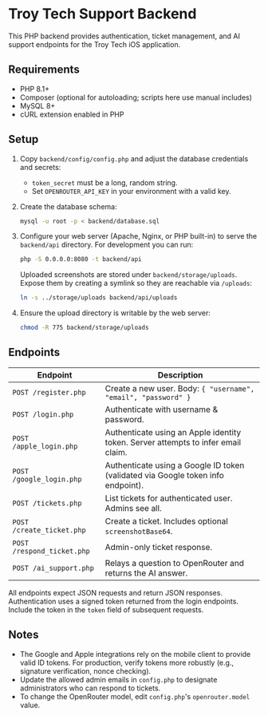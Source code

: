 # Troy Tech Support Backend

This PHP backend provides authentication, ticket management, and AI support endpoints for the Troy Tech iOS application.

## Requirements

- PHP 8.1+
- Composer (optional for autoloading; scripts here use manual includes)
- MySQL 8+
- cURL extension enabled in PHP

## Setup

1. Copy `backend/config/config.php` and adjust the database credentials and secrets:
   - `token_secret` must be a long, random string.
   - Set `OPENROUTER_API_KEY` in your environment with a valid key.
2. Create the database schema:

   ```sh
   mysql -u root -p < backend/database.sql
   ```

3. Configure your web server (Apache, Nginx, or PHP built-in) to serve the `backend/api` directory. For development you can run:

   ```sh
   php -S 0.0.0.0:8080 -t backend/api
   ```

   Uploaded screenshots are stored under `backend/storage/uploads`. Expose them by creating a symlink so they are reachable via `/uploads`:

   ```sh
   ln -s ../storage/uploads backend/api/uploads
   ```

4. Ensure the upload directory is writable by the web server:

   ```sh
   chmod -R 775 backend/storage/uploads
   ```

## Endpoints

| Endpoint | Description |
| --- | --- |
| `POST /register.php` | Create a new user. Body: `{ "username", "email", "password" }` |
| `POST /login.php` | Authenticate with username & password. |
| `POST /apple_login.php` | Authenticate using an Apple identity token. Server attempts to infer email claim. |
| `POST /google_login.php` | Authenticate using a Google ID token (validated via Google token info endpoint). |
| `POST /tickets.php` | List tickets for authenticated user. Admins see all. |
| `POST /create_ticket.php` | Create a ticket. Includes optional `screenshotBase64`. |
| `POST /respond_ticket.php` | Admin-only ticket response. |
| `POST /ai_support.php` | Relays a question to OpenRouter and returns the AI answer. |

All endpoints expect JSON requests and return JSON responses. Authentication uses a signed token returned from the login endpoints. Include the token in the `token` field of subsequent requests.

## Notes

- The Google and Apple integrations rely on the mobile client to provide valid ID tokens. For production, verify tokens more robustly (e.g., signature verification, nonce checking).
- Update the allowed admin emails in `config.php` to designate administrators who can respond to tickets.
- To change the OpenRouter model, edit `config.php`'s `openrouter.model` value.
